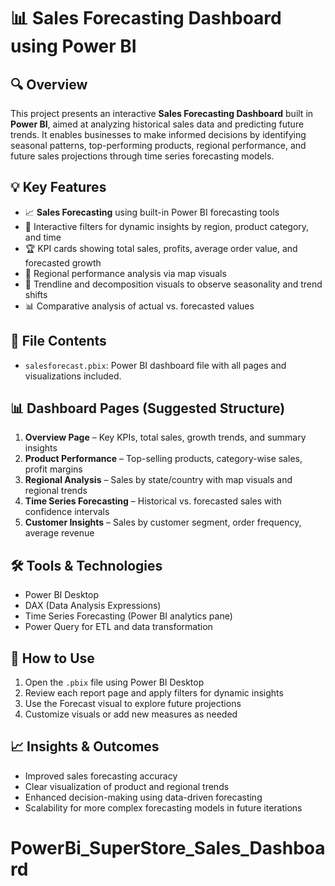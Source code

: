# 📊 Sales Forecasting Dashboard using Power BI

## 🔍 Overview

This project presents an interactive **Sales Forecasting Dashboard** built in **Power BI**, aimed at analyzing historical sales data and predicting future trends. It enables businesses to make informed decisions by identifying seasonal patterns, top-performing products, regional performance, and future sales projections through time series forecasting models.



## 💡 Key Features

* 📈 **Sales Forecasting** using built-in Power BI forecasting tools
* 🧩 Interactive filters for dynamic insights by region, product category, and time
* 🏆 KPI cards showing total sales, profits, average order value, and forecasted growth
* 📍 Regional performance analysis via map visuals
* 🔄 Trendline and decomposition visuals to observe seasonality and trend shifts
* 📊 Comparative analysis of actual vs. forecasted values


## 📁 File Contents

* `salesforecast.pbix`: Power BI dashboard file with all pages and visualizations included.



## 📊 Dashboard Pages (Suggested Structure)

1. **Overview Page** – Key KPIs, total sales, growth trends, and summary insights
2. **Product Performance** – Top-selling products, category-wise sales, profit margins
3. **Regional Analysis** – Sales by state/country with map visuals and regional trends
4. **Time Series Forecasting** – Historical vs. forecasted sales with confidence intervals
5. **Customer Insights** – Sales by customer segment, order frequency, average revenue



## 🛠️ Tools & Technologies

* Power BI Desktop
* DAX (Data Analysis Expressions)
* Time Series Forecasting (Power BI analytics pane)
* Power Query for ETL and data transformation



## 📌 How to Use

1. Open the `.pbix` file using Power BI Desktop
2. Review each report page and apply filters for dynamic insights
3. Use the Forecast visual to explore future projections
4. Customize visuals or add new measures as needed



## 📈 Insights & Outcomes

* Improved sales forecasting accuracy
* Clear visualization of product and regional trends
* Enhanced decision-making using data-driven forecasting
* Scalability for more complex forecasting models in future iterations

# PowerBi_SuperStore_Sales_Dashboard
